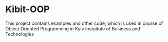 # Kibit-OOP
This project contains examples and other code, which is used in course of Object Oriented Programming in Kyiv Instuitute of Business and Technologies
